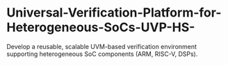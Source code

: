 # Universal-Verification-Platform-for-Heterogeneous-SoCs-UVP-HS-
Develop a reusable, scalable UVM-based verification environment supporting heterogeneous SoC components (ARM, RISC-V, DSPs).
